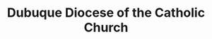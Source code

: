 ---
layout: repo
title: "Dubuque Diocese of the Catholic Church"
id: 12117
permalink: repos/12117/
---